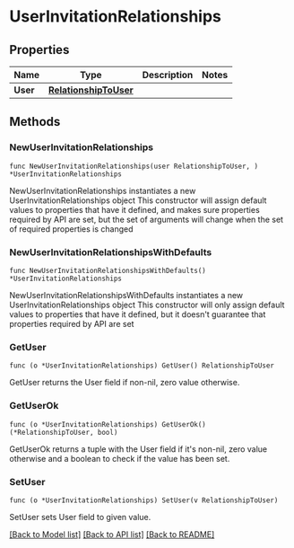 # UserInvitationRelationships

## Properties

Name | Type | Description | Notes
------------ | ------------- | ------------- | -------------
**User** | [**RelationshipToUser**](RelationshipToUser.md) |  | 

## Methods

### NewUserInvitationRelationships

`func NewUserInvitationRelationships(user RelationshipToUser, ) *UserInvitationRelationships`

NewUserInvitationRelationships instantiates a new UserInvitationRelationships object
This constructor will assign default values to properties that have it defined,
and makes sure properties required by API are set, but the set of arguments
will change when the set of required properties is changed

### NewUserInvitationRelationshipsWithDefaults

`func NewUserInvitationRelationshipsWithDefaults() *UserInvitationRelationships`

NewUserInvitationRelationshipsWithDefaults instantiates a new UserInvitationRelationships object
This constructor will only assign default values to properties that have it defined,
but it doesn't guarantee that properties required by API are set

### GetUser

`func (o *UserInvitationRelationships) GetUser() RelationshipToUser`

GetUser returns the User field if non-nil, zero value otherwise.

### GetUserOk

`func (o *UserInvitationRelationships) GetUserOk() (*RelationshipToUser, bool)`

GetUserOk returns a tuple with the User field if it's non-nil, zero value otherwise
and a boolean to check if the value has been set.

### SetUser

`func (o *UserInvitationRelationships) SetUser(v RelationshipToUser)`

SetUser sets User field to given value.



[[Back to Model list]](../README.md#documentation-for-models) [[Back to API list]](../README.md#documentation-for-api-endpoints) [[Back to README]](../README.md)


